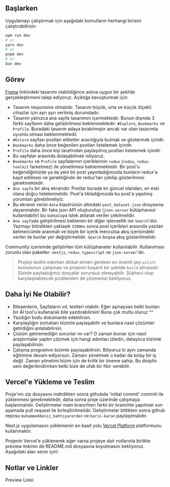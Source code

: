 ## Başlarken

Uygulamayı çalıştırmak için aşağıdaki komutların herhangi birisini çalıştırabilirsin:

```bash
npm run dev
# or
yarn dev
# or
pnpm dev
# or
bun dev
```

## Görev

[Figma](https://www.figma.com/design/GTtrjzfO78hIUx0iXF8OhW/Doggo-FrontEnd-Task?node-id=371-3418&t=cq3ewo3a4uMk6DBe-1) linkindeki tasarımı olabildiğince aslına uygun bir şekilde gerçekleştirmeni talep ediyoruz. Açıklığa kavuşturmak için:

- Tasarım responsive olmalıdır. Tasarım büyük, orta ve küçük ölçekli cihazlar için ayrı ayrı verilmiş durumdadır.
- Tasarım yalnızca ana sayfa tasarımını içermektedir. Bunun dışında 3 farklı sayfanın daha geliştirilmesi beklenmektedir: `#Explore`, `Bookmarks` ve `Profile`. Buradaki tasarım adaya bırakılmıştır ancak var olan tasarımla uyumlu olması beklenmektedir.
- `#Exlore` sayfası postları etiketler aracılığıyla bulmak ve göstermek içindir.
- `Bookmarks` daha önce beğenilen postları listelemek içindir.
- `Profile` daha önce kişi tarafından paylaşılmış postları listelemek içindir.
- Bu sayfalar arasında dolaşabilmek istiyoruz.
- `Bookmarks` ve `Profile` sayfalarının içeriklerinin `redux` (`redux`, `redux-toolkit` farketmez) ile yönetilmesi beklenmektedir. Bir post'u beğendiğimizde ya da yeni bir post yayınladığımızda bunların redux'a kayıt edilmesi ve gerektiğinde de redux'tan çekilip gösterilmesi gerekmektedir.
- `Ana sayfa` bir akış ekranıdır. Postlar burada en güncel olandan, en eski olana doğru listelenmelidir. Post'a tıkladığımızda bu post'a yapılmış yorumları görebilmeliyiz.
- Bu ekranın verisi `data` klasörünün altındaki `post_dataset.json` dosyasına dayanmalıdır. Bir fake json API oluşturulup (`json-server` kütüphanesi kullanılabilir) bu sunucuya istek atılarak veriler çekilmelidir.
- `Ana sayfa`da geliştirilmesi beklenen bir diğer işlevsellik ise `Search`'dür. Yazmayı bitirdikten yaklaşık `1500ms` sonra post içerikleri arasında yazılan kelime/cümle aranmalı ve böyle bir içerik mevcutsa akış içerisindeki veriler ile bunlar yer değiştirmelidir. `Search` boşsa akış gösterilmelidir.

Community içerisinde geliştirilen tüm kütüphaneler kullanılabilir. Kullanılması zorunlu olan paketler: `nextjs`, `redux`, `typescript` ve `json-server`'dır.

> Projeyi teslim ederken dikkat etmen gereken en önemli şey `eslint` komutunun çalışması ve projenin başarılı bir şekilde `build` almasıdır.
> Sizinle paylaştığımız dosyalar sorunsuz olmayabilir. Şüpheci olup karşılaşılabilecek problemleri de çözmenizi bekliyoruz.

## Daha İyi Ne Olabilir?

- Bileşenlerin, Sayfaların vd. testleri olabilir. Eğer aşinaysan belki bunları bir AI tool'u kullanarak bile yazdırabilirsin! Buna çok mutlu oluruz ^^
- Yazdığın kodu dokümante edebilirsin.
- Karşılaştığın zorlukları bizimle paylaşabilir ve bunlara nasıl çözümler getirdiğini anlatabilirsin.
- Çözüm getiremediğin sorunlar mı var? O zaman bunlar için nasıl araştırmalar yaptın çözmek için hangi adımları izledin, detaylıca bizimle paylaşabilirsin.
- Çalışma programını bizimle paylaşabilirsin. Biliyoruz ki aynı zamanda eğitimine devam ediyorsun. Zamanı yönetmek o kadar da kolay bir iş değil. Zaman yönetimi bizim için de kritik bir öneme sahip. Bu disiplin seni değerlendirirken belki bize de ufak bir fikir verebilir.

## Vercel'e Yükleme ve Teslim

Proje'nin zip dosyasını indirdikten sonra githubda 'initial commit' commiti ile yüklenmesi gerekmektedir, daha sonra proje üzerinde çalışmaya başlanmalıdır. Geliştirmeler main branchten farklı bir branchte yapılmalı son aşamada pull request ile birleşltirilmelidir. Geliştirmeler bittikten sonra github reposu `muhammeddeniz`, `bahtiyarerden` ve `baris-karan` paylaşılmalıdır.

Next.js uygulamasını yüklemenin en basit yolu [Vercel Platform](https://vercel.com/new?utm_medium=default-template&filter=next.js&utm_source=create-next-app&utm_campaign=create-next-app-readme) platformunu kullanmaktır.

Projenin Vercel'e yüklenerek eğer varsa projeye dair notlarınla birlikte preview linkinin de README.md dosyasına koyulmasını bekliyoruz. Aşağıdaki alan senin için!

## Notlar ve Linkler

Preview Linki:
